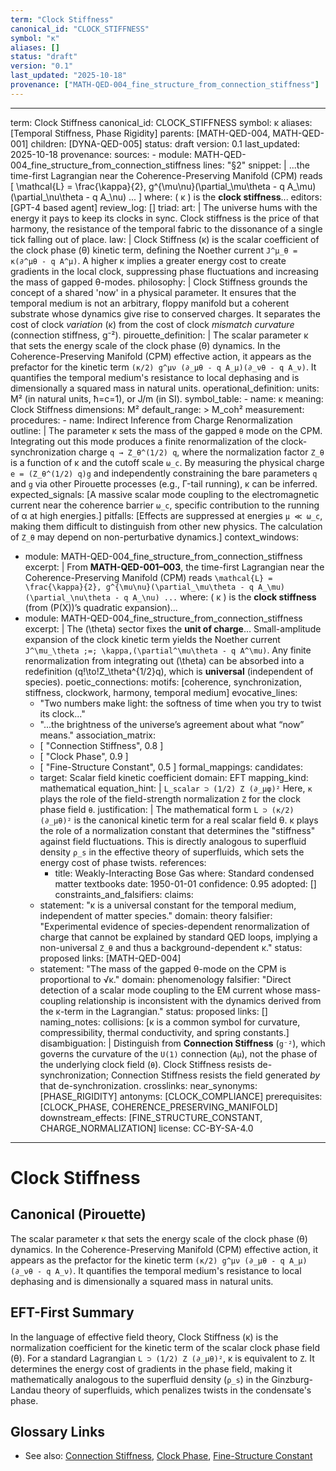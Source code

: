 ```yaml
---
term: "Clock Stiffness"
canonical_id: "CLOCK_STIFFNESS"
symbol: "κ"
aliases: []
status: "draft"
version: "0.1"
last_updated: "2025-10-18"
provenance: ["MATH-QED-004_fine_structure_from_connection_stiffness"]
---
```


---
term: Clock Stiffness
canonical_id: CLOCK_STIFFNESS
symbol: κ
aliases: [Temporal Stiffness, Phase Rigidity]
parents: [MATH-QED-004, MATH-QED-001]
children: [DYNA-QED-005]
status: draft
version: 0.1
last_updated: 2025-10-18
provenance:
  sources:
    - module: MATH-QED-004_fine_structure_from_connection_stiffness
      lines: "§2"
      snippet: |
        ...the time-first Lagrangian near the Coherence-Preserving Manifold (CPM) reads
        [
        \mathcal{L}
        = \frac{\kappa}{2}, g^{\mu\nu}(\partial_\mu\theta - q A_\mu)(\partial_\nu\theta - q A_\nu)
        ...
        ]
        where: ( κ ) is the **clock stiffness**...
  editors: [GPT-4 based agent]
  review_log: []
triad:
  art: |
    The universe hums with the energy it pays to keep its clocks in sync. Clock stiffness is the price of that harmony, the resistance of the temporal fabric to the dissonance of a single tick falling out of place.
  law: |
    Clock Stiffness (κ) is the scalar coefficient of the clock phase (θ) kinetic term, defining the Noether current `J^μ_θ = κ(∂^μθ - q A^μ)`. A higher κ implies a greater energy cost to create gradients in the local clock, suppressing phase fluctuations and increasing the mass of gapped θ-modes.
  philosophy: |
    Clock Stiffness grounds the concept of a shared 'now' in a physical parameter. It ensures that the temporal medium is not an arbitrary, floppy manifold but a coherent substrate whose dynamics give rise to conserved charges. It separates the cost of clock *variation* (κ) from the cost of clock *mismatch curvature* (connection stiffness, g⁻²).
pirouette_definition: |
  The scalar parameter κ that sets the energy scale of the clock phase (θ) dynamics. In the Coherence-Preserving Manifold (CPM) effective action, it appears as the prefactor for the kinetic term `(κ/2) g^μν (∂_μθ - q A_μ)(∂_νθ - q A_ν)`. It quantifies the temporal medium's resistance to local dephasing and is dimensionally a squared mass in natural units.
operational_definition:
  units: M² (in natural units, ħ=c=1), or J/m (in SI).
  symbol_table:
    - name: κ
      meaning: Clock Stiffness
      dimensions: M²
      default_range: > M_coh²
  measurement:
    procedures:
      - name: Indirect Inference from Charge Renormalization
        outline: |
          The parameter κ sets the mass of the gapped `θ` mode on the CPM. Integrating out this mode produces a finite renormalization of the clock-synchronization charge `q → Z_θ^(1/2) q`, where the normalization factor `Z_θ` is a function of κ and the cutoff scale `ω_c`. By measuring the physical charge `e = (Z_θ^(1/2) q)g` and independently constraining the bare parameters `q` and `g` via other Pirouette processes (e.g., Γ-tail running), κ can be inferred.
        expected_signals: [A massive scalar mode coupling to the electromagnetic current near the coherence barrier `ω_c`, specific contribution to the running of α at high energies.]
        pitfalls: [Effects are suppressed at energies `μ ≪ ω_c`, making them difficult to distinguish from other new physics. The calculation of `Z_θ` may depend on non-perturbative dynamics.]
context_windows:
  - module: MATH-QED-004_fine_structure_from_connection_stiffness
    excerpt: |
      From **MATH-QED-001–003**, the time-first Lagrangian near the Coherence-Preserving Manifold (CPM) reads
      `\mathcal{L} = \frac{\kappa}{2}, g^{\mu\nu}(\partial_\mu\theta - q A_\mu)(\partial_\nu\theta - q A_\nu) ...`
      where: ( κ ) is the **clock stiffness** (from (P(X))’s quadratic expansion)...
  - module: MATH-QED-004_fine_structure_from_connection_stiffness
    excerpt: |
      The (\theta) sector fixes the **unit of charge**... Small-amplitude expansion of the clock kinetic term yields the Noether current
      `J^\mu_\theta ;=; \kappa,(\partial^\mu\theta - q A^\mu)`.
      Any finite renormalization from integrating out (\theta) can be absorbed into a redefinition (q!\to!Z_\theta^{1/2}q), which is **universal** (independent of species).
poetic_connections:
  motifs: [coherence, synchronization, stiffness, clockwork, harmony, temporal medium]
  evocative_lines:
    - "Two numbers make light: the softness of time when you try to twist its clock..."
    - "...the brightness of the universe’s agreement about what “now” means."
  association_matrix:
    - [ "Connection Stiffness", 0.8 ]
    - [ "Clock Phase", 0.9 ]
    - [ "Fine-Structure Constant", 0.5 ]
formal_mappings:
  candidates:
    - target: Scalar field kinetic coefficient
      domain: EFT
      mapping_kind: mathematical
      equation_hint: |
        `L_scalar ⊃ (1/2) Z (∂_μφ)²`
        Here, `κ` plays the role of the field-strength normalization `Z` for the clock phase field `θ`.
      justification: |
        The mathematical form `L ⊃ (κ/2) (∂_μθ)²` is the canonical kinetic term for a real scalar field θ. κ plays the role of a normalization constant that determines the "stiffness" against field fluctuations. This is directly analogous to superfluid density `ρ_s` in the effective theory of superfluids, which sets the energy cost of phase twists.
      references:
        - title: Weakly-Interacting Bose Gas
          where: Standard condensed matter textbooks
          date: 1950-01-01
      confidence: 0.95
  adopted: []
constraints_and_falsifiers:
  claims:
    - statement: "κ is a universal constant for the temporal medium, independent of matter species."
      domain: theory
      falsifier: "Experimental evidence of species-dependent renormalization of charge that cannot be explained by standard QED loops, implying a non-universal `Z_θ` and thus a background-dependent κ."
      status: proposed
      links: [MATH-QED-004]
    - statement: "The mass of the gapped θ-mode on the CPM is proportional to √κ."
      domain: phenomenology
      falsifier: "Direct detection of a scalar mode coupling to the EM current whose mass-coupling relationship is inconsistent with the dynamics derived from the κ-term in the Lagrangian."
      status: proposed
      links: []
naming_notes:
  collisions: [κ is a common symbol for curvature, compressibility, thermal conductivity, and spring constants.]
  disambiguation: |
    Distinguish from **Connection Stiffness** (`g⁻²`), which governs the curvature of the `U(1)` connection (`Aμ`), not the phase of the underlying clock field (`θ`). Clock Stiffness resists de-synchronization; Connection Stiffness resists the field generated *by* that de-synchronization.
crosslinks:
  near_synonyms: [PHASE_RIGIDITY]
  antonyms: [CLOCK_COMPLIANCE]
  prerequisites: [CLOCK_PHASE, COHERENCE_PRESERVING_MANIFOLD]
  downstream_effects: [FINE_STRUCTURE_CONSTANT, CHARGE_NORMALIZATION]
license: CC-BY-SA-4.0
---

# Clock Stiffness

## Canonical (Pirouette)
The scalar parameter κ that sets the energy scale of the clock phase (θ) dynamics. In the Coherence-Preserving Manifold (CPM) effective action, it appears as the prefactor for the kinetic term `(κ/2) g^μν (∂_μθ - q A_μ)(∂_νθ - q A_ν)`. It quantifies the temporal medium's resistance to local dephasing and is dimensionally a squared mass in natural units.

## EFT-First Summary
In the language of effective field theory, Clock Stiffness (κ) is the normalization coefficient for the kinetic term of the scalar clock phase field (θ). For a standard Lagrangian `L ⊃ (1/2) Z (∂_μθ)²`, κ is equivalent to `Z`. It determines the energy cost of gradients in the phase field, making it mathematically analogous to the superfluid density (`ρ_s`) in the Ginzburg-Landau theory of superfluids, which penalizes twists in the condensate's phase.

## Glossary Links
- See also: [Connection Stiffness](./connection_stiffness.md), [Clock Phase](./clock_phase.md), [Fine-Structure Constant](./fine_structure_constant.md)